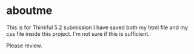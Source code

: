 # aboutme
This is for Thinkful 5.2 submission
I have saved both my html file and my css file inside this project. 
I'm not sure if this is sufficient. 

Please review. 
